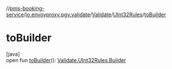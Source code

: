//[pms-booking-service](../../../../index.md)/[io.envoyproxy.pgv.validate](../../index.md)/[Validate](../index.md)/[UInt32Rules](index.md)/[toBuilder](to-builder.md)

# toBuilder

[java]\
open fun [toBuilder](to-builder.md)(): [Validate.UInt32Rules.Builder](-builder/index.md)